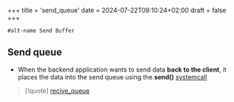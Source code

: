 +++
title = 'send_queue'
date = 2024-07-22T09:10:24+02:00
draft = false
+++

	#alt-name Send Buffer 
## Send queue 

- When the backend application wants to send data **back to the client**, it places the data into the send queue using the **send()** [systemcall](/systemcall.md) 

>[!quote] [recive_queue](/recive_queue.md)